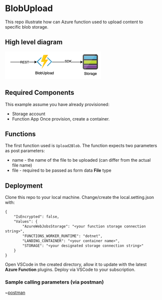 # BlobUpload
This repo illustrate how can Azure function used to upload content to specific blob storage.

## High level diagram
![diagram](pics/blobupload.png)

## Required Components
This example assume you have already provisioned:
- Storage account
- Function App
Once provision, create a container.


## Functions
The first function used is `Upload2Blob`.
The function expects two parameters as post parameters:
- name - the name of the file to be uploaded (can differ from the actual file name)
- file - required to be passed as form data __File__ type

## Deployment

Clone this repo to your local machine. 
Change/create the local.setting.json with:

```
{
    "IsEncrypted": false,
    "Values": {
        "AzureWebJobsStorage": "<your function storage connection string>",
        "FUNCTIONS_WORKER_RUNTIME": "dotnet",
        "LANDING_CONTAINER": "<your container name>",
        "STORAGE": "<your designated storage connection string>"
    }
}

```
Open VSCode in the created directory, allow it to update with the latest __Azure Function__ plugins.
Deploy via VSCode to your subscription.


### Sample calling parameters (via postman)


~[postman](pics/postman.png)